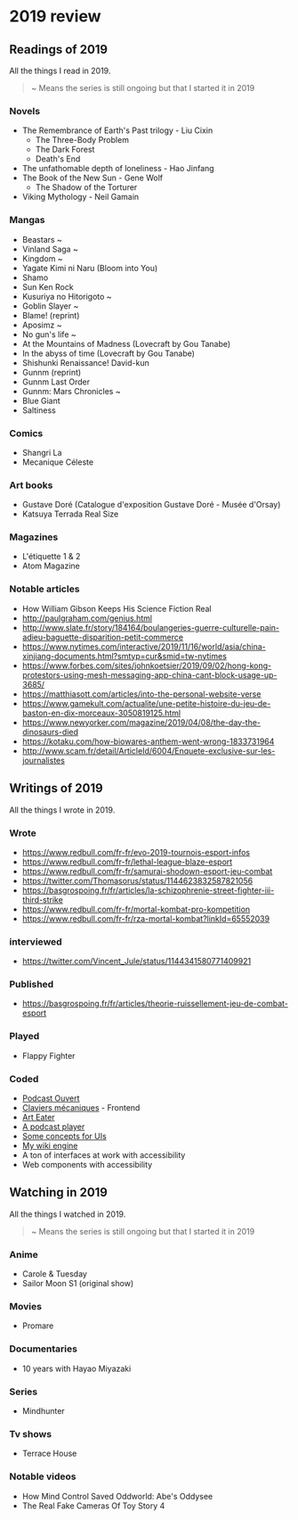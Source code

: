 # 2019 review

## Readings of 2019

All the things I read in 2019.

> ~ Means the series is still ongoing but that I started it in 2019

### Novels

- The Remembrance of Earth's Past trilogy - Liu Cixin
  - The Three-Body Problem
  - The Dark Forest
  - Death's End
- The unfathomable depth of loneliness - Hao Jinfang
- The Book of the New Sun - Gene Wolf
  - The Shadow of the Torturer
- Viking Mythology - Neil Gamain

### Mangas

- Beastars ~
- Vinland Saga ~
- Kingdom ~
- Yagate Kimi ni Naru (Bloom into You)
- Shamo
- Sun Ken Rock
- Kusuriya no Hitorigoto ~
- Goblin Slayer ~
- Blame! (reprint)
- Aposimz ~
- No gun's life ~
- At the Mountains of Madness (Lovecraft by Gou Tanabe)
- In the abyss of time (Lovecraft by Gou Tanabe)
- Shishunki Renaissance! David-kun
- Gunnm (reprint)
- Gunnm Last Order
- Gunnm: Mars Chronicles ~
- Blue Giant
- Saltiness

### Comics

- Shangri La
- Mecanique Céleste

### Art books

- Gustave Doré (Catalogue d'exposition Gustave Doré - Musée d'Orsay)
- Katsuya Terrada Real Size

### Magazines

- L'étiquette 1 & 2
- Atom Magazine

### Notable articles

- How William Gibson Keeps His Science Fiction Real
- http://paulgraham.com/genius.html
- http://www.slate.fr/story/184164/boulangeries-guerre-culturelle-pain-adieu-baguette-disparition-petit-commerce
- https://www.nytimes.com/interactive/2019/11/16/world/asia/china-xinjiang-documents.html?smtyp=cur&smid=tw-nytimes
- https://www.forbes.com/sites/johnkoetsier/2019/09/02/hong-kong-protestors-using-mesh-messaging-app-china-cant-block-usage-up-3685/
- https://matthiasott.com/articles/into-the-personal-website-verse
- https://www.gamekult.com/actualite/une-petite-histoire-du-jeu-de-baston-en-dix-morceaux-3050819125.html
- https://www.newyorker.com/magazine/2019/04/08/the-day-the-dinosaurs-died
- https://kotaku.com/how-biowares-anthem-went-wrong-1833731964
- http://www.scam.fr/detail/ArticleId/6004/Enquete-exclusive-sur-les-journalistes

## Writings of 2019

All the things I wrote in 2019.

### Wrote

- https://www.redbull.com/fr-fr/evo-2019-tournois-esport-infos
- https://www.redbull.com/fr-fr/lethal-league-blaze-esport
- https://www.redbull.com/fr-fr/samurai-shodown-esport-jeu-combat
- https://twitter.com/Thomasorus/status/1144623832587821056
- https://basgrospoing.fr/fr/articles/la-schizophrenie-street-fighter-iii-third-strike
- https://www.redbull.com/fr-fr/mortal-kombat-pro-kompetition
- https://www.redbull.com/fr-fr/rza-mortal-kombat?linkId=65552039

### interviewed

- https://twitter.com/Vincent_Jule/status/1144341580771409921

### Published

- https://basgrospoing.fr/fr/articles/theorie-ruissellement-jeu-de-combat-esport

### Played

- Flappy Fighter

### Coded

- [Podcast Ouvert](https://podcastouvert.fr/)
- [Claviers mécaniques](https://claviers-mecaniques.fr/) - Frontend
- [Art Eater](https://happy-tereshkova-b21ae0.netlify.com/)
- [A podcast player](https://github.com/Thomasorus/Podcast-player)
- [Some concepts for UIs](https://github.com/Thomasorus/UI-concept-tests)
- [My wiki engine](https://github.com/Thomasorus/wiki-engine)
- A ton of interfaces at work with accessibility
- Web components with accessibility

## Watching in 2019

All the things I watched in 2019.

> ~ Means the series is still ongoing but that I started it in 2019

### Anime

- Carole & Tuesday
- Sailor Moon S1 (original show)

### Movies

- Promare

### Documentaries

- 10 years with Hayao Miyazaki

### Series

- Mindhunter

### Tv shows

- Terrace House

### Notable videos

- How Mind Control Saved Oddworld: Abe's Oddysee
- The Real Fake Cameras Of Toy Story 4
